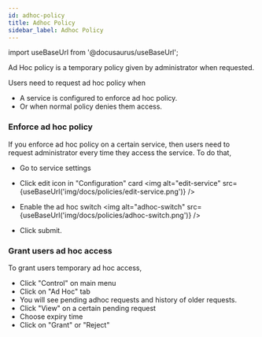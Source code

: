 ```yaml
---
id: adhoc-policy
title: Adhoc Policy
sidebar_label: Adhoc Policy
---
```


import useBaseUrl from '@docusaurus/useBaseUrl';

Ad Hoc policy is a temporary policy given by administrator when requested. 

Users need to request ad hoc policy when
* A service is configured to enforce ad hoc policy.
* Or when normal policy denies them access.

### Enforce ad hoc policy
If you enforce ad hoc policy on a certain service, then users need to request administrator every time they access the service.
To do that,
* Go to service settings
* Click edit icon in "Configuration" card
<img  alt="edit-service" src={useBaseUrl('img/docs/policies/edit-service.png')} />
* Enable the ad hoc switch
<img  alt="adhoc-switch" src={useBaseUrl('img/docs/policies/adhoc-switch.png')} />

* Click submit.


### Grant users ad hoc access
To grant users temporary ad hoc access,

* Click  "Control" on main menu
* Click on "Ad Hoc" tab
* You will see pending adhoc requests and history of older requests.
* Click "View" on a certain pending request
* Choose expiry time
* Click on "Grant" or "Reject" 




